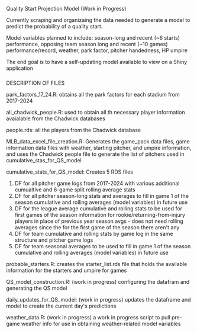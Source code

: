 Quality Start Projection Model (Work in Progress)

Currently scraping and organizaing the data needed to generate a model to predict the probability of a quality start.

Model variables planned to include: season-long and recent (~6 starts) performance, opposing team season long and recent (~10 games) performance/record, weather, park factor, pitcher handedness, HP umpire

The end goal is to have a self-updating model available to view on a Shiny application

###

DESCRIPTION OF FILES

park_factors_17_24.R: obtains all the park factors for each stadium from 2017-2024

all_chadwick_people.R: used to obtain all th necessary player information avaialable from the Chadwick databases

people.rds: all the players from the Chadwick database

MLB_data_excel_file_creation.R: Generates the game_pack data files, game information data files with weather, starting pitcher, and umpire information, and uses the Chadwick people file to generate the list of pitchers used in cumulative_stas_for_QS_model

cumulative_stats_for_QS_model:  Creates 5 RDS files
  1) DF for all pitcher game logs from 2017-2024 with various additional cumualtive and 6-game split rolling average stats
  2) DF for all pitcher season-long stats and averages to fill in game 1 of the season cumulative and rolling averages (model variables) in future use 
  3) DF for the league average cumulative and rolling stats to be used for first games of the season information for rookie/returning-from-injury players in place of previous year season avgs
    - does not need rolling averages since the for the first game of the season there aren't any   
  4) DF for team cumulative and rolling stats by game log in the same structure and pitcher game logs
  5) DF for team seasonal averages to be used to fill in game 1 of the season cumulative and rolling averages (model variables) in future use 

probable_starters.R: creates the starter_list.rds file that holds the available information for the starters and umpire for games

QS_model_construction.R: (work in progress) configuring the datafram and generating the QS model

daily_updates_for_QS_model: (work in progress) updates the dataframe and model to create the current day's predictions

weather_data.R: (work in progress) a work in progress script to pull pre-game weather info for use in obtaining weather-related model variables

